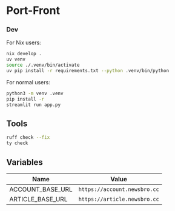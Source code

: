 # Port-Front

### Dev

For Nix users:

```bash
nix develop .
uv venv
source ./.venv/bin/activate
uv pip install -r requirements.txt --python .venv/bin/python
```

For normal users:

```bash
python3 -m venv .venv
pip install -r
streamlit run app.py
```

## Tools

```bash
ruff check --fix
ty check
```

## Variables

| Name                 | Value                                 |
| -------------------- | ------------------------------------- |
| ACCOUNT_BASE_URL     | `https://account.newsbro.cc`          |
| ARTICLE_BASE_URL     | `https://article.newsbro.cc`          |
